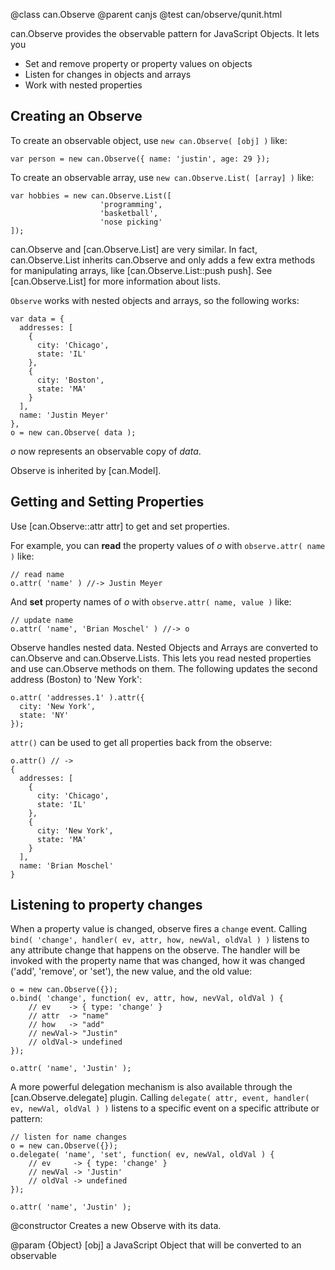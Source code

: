 @class can.Observe
@parent canjs
@test can/observe/qunit.html

can.Observe provides the observable pattern for
JavaScript Objects. It lets you

  - Set and remove property or property values on objects
  - Listen for changes in objects and arrays
  - Work with nested properties


## Creating an Observe

To create an observable object, use `new can.Observe( [obj] )` like:

    var person = new can.Observe({ name: 'justin', age: 29 });
    
To create an observable array, use `new can.Observe.List( [array] )` like:

    var hobbies = new can.Observe.List([
    					'programming', 
                        'basketball',
                        'nose picking'
    ]);

  
can.Observe and [can.Observe.List] are very similar. In fact,
can.Observe.List inherits can.Observe and only adds a few extra methods for
manipulating arrays, like [can.Observe.List::push push].  See
[can.Observe.List] for more information about lists.

`Observe` works with nested objects and arrays, so the following works:

    var data = { 
      addresses: [
        {
          city: 'Chicago',
          state: 'IL'
        },
        {
          city: 'Boston',
          state: 'MA'
        }
      ],
      name: 'Justin Meyer'
    },
    o = new can.Observe( data );
    
_o_ now represents an observable copy of _data_.  

Observe is inherited by [can.Model].

## Getting and Setting Properties

Use [can.Observe::attr attr] to get and set properties.

For example, you can __read__ the property values of _o_ with
`observe.attr( name )` like:

    // read name
    o.attr( 'name' ) //-> Justin Meyer
    
And __set__ property names of _o_ with 
`observe.attr( name, value )` like:

    // update name
    o.attr( 'name', 'Brian Moschel' ) //-> o

Observe handles nested data.  Nested Objects and
Arrays are converted to can.Observe and 
can.Observe.Lists.  This lets you read nested properties 
and use can.Observe methods on them.  The following 
updates the second address (Boston) to 'New York':

    o.attr( 'addresses.1' ).attr({
      city: 'New York',
      state: 'NY'
    });

`attr()` can be used to get all properties back from the observe:

    o.attr() // -> 
    { 
      addresses: [
        {
          city: 'Chicago',
          state: 'IL'
        },
        {
          city: 'New York',
          state: 'MA'
        }
      ],
      name: 'Brian Moschel'
    }


## Listening to property changes

When a property value is changed, observe fires a `change` event.
Calling `bind( 'change', handler( ev, attr, how, newVal, oldVal ) )` listens
to any attribute change that happens on the observe. The handler will be
invoked with the property name that was changed, how it was changed
('add', 'remove', or 'set'), the new value, and the old value:

	o = new can.Observe({});
    o.bind( 'change', function( ev, attr, how, nevVal, oldVal ) {
		// ev    -> { type: 'change' }
		// attr  -> "name"
		// how   -> "add"
		// newVal-> "Justin"
		// oldVal-> undefined 
    });

    o.attr( 'name', 'Justin' );

A more powerful delegation mechanism is also available through the
[can.Observe.delegate] plugin. Calling
`delegate( attr, event, handler( ev, newVal, oldVal ) )` listens
to a specific event on a specific attribute or pattern:

    // listen for name changes
    o = new can.Observe({});
    o.delegate( 'name', 'set', function( ev, newVal, oldVal ) {
    	// ev     -> { type: 'change' }
    	// newVal -> 'Justin'
    	// oldVal -> undefined
    });

    o.attr( 'name', 'Justin' );

@constructor Creates a new Observe with its data.

@param {Object} [obj] a JavaScript Object that will be converted to an observable
